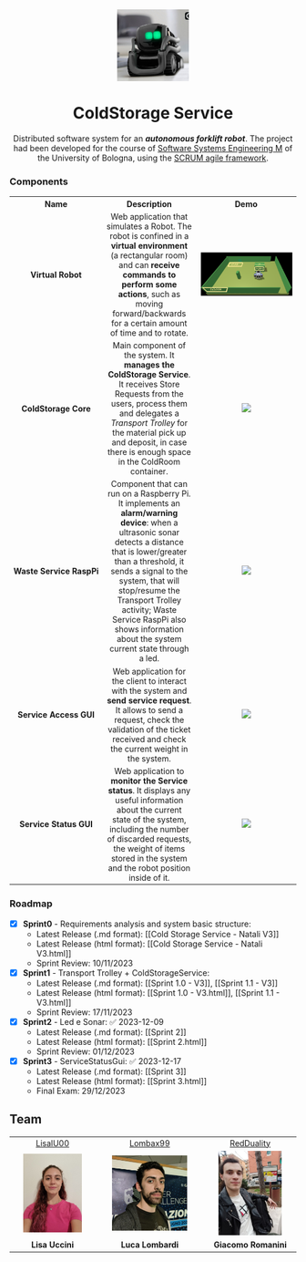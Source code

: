 
<div align="center">
  <img align="center" width="25%" src="Other/RobotIcon.jpg"/>
  
  <h1>ColdStorage Service</h1>
  
Distributed software system for an _**autonomous forklift robot**_. The project had been developed for the course of [Software Systems Engineering M](https://www.unibo.it/en/teaching/course-unit-catalogue/course-unit/2023/468003) of the University of Bologna, using the [SCRUM agile framework](https://www.scrum.org/resources/what-is-scrum).
  
</div>

### Components
<table>
  <tr align="center">
    <th width="15%">Name</th>
    <th width="35%">Description</th>
    <th width="50%">Demo</th>
  </tr>
  <tr align="center">
    <td><b>Virtual&nbsp;Robot</b></td>
    <td>
      Web application that simulates a Robot. The robot is confined in a <b>virtual environment</b> (a rectangular room) and can <b>receive commands to perform some actions</b>, such as moving forward/backwards for a certain amount of time and to rotate.
    </td>
    <td><img src="Other/ColdStorageServiceRoomAnnoted.png"/></td>
  </tr>
  <tr align="center">
    <td><b>ColdStorage&nbsp;Core</b></td>
    <td>
      Main component of the system. It <b>manages the ColdStorage Service</b>. It receives Store Requests from the users, process them and delegates a <i>Transport Trolley</i> for the material pick up and deposit, in case there is enough space in the ColdRoom container.
    </td>
    <td><img src="./commons/resources/imgs/gifs/Demo_MapEditor.gif"/></td>
  </tr>
  <tr align="center">
    <td><b>Waste&nbsp;Service&nbsp;RaspPi</b></td>
    <td>
			Component that can run on a Raspberry Pi. It implements an <b>alarm/warning device</b>: when a ultrasonic sonar detects a distance that is lower/greater than a threshold, it sends a signal to the system, that will stop/resume the Transport Trolley activity; Waste Service RaspPi also shows information about the system current state through a led.
	</td>
    <td><img src="./commons/resources/imgs/gifs/Demo_WasteServiceCore.gif"/></td>
  </tr>
  <tr align="center">
    <td><b>Service&nbsp;Access&nbsp;GUI</b></td>
    <td>
			Web application for the client to interact with the system and <b>send service request</b>. It allows to send a request, check the validation of the ticket received and check the current weight in the system.
		</td>
    <td><img width="80%" src="./commons/resources/imgs/gifs/Demo_WasteServiceRPi_Simulated.gif"/></td>
  </tr>
  <tr align="center">
    <td><b>Service&nbsp;Status&nbsp;GUI</b></td>
    <td>
			Web application to <b>monitor the Service status</b>. It displays any useful information about the current state of the system, including the number of discarded requests, the weight of items stored in the system and the robot position inside of it.
		</td>
    <td><img src="./commons/resources/imgs/gifs/Demo_WasteServiceGUI.gif"/></td>
  </tr>
</table>

### Roadmap
- [x] **Sprint0** - Requirements analysis and system basic structure: 
  - Latest Release (.md format): [[Cold Storage Service - Natali V3]]
  - Latest Release (html format): [[Cold Storage Service - Natali V3.html]]
  - Sprint Review: 10/11/2023
- [x] **Sprint1** - Transport Trolley + ColdStorageService: 
  - Latest Release (.md format): [[Sprint 1.0 - V3]], [[Sprint 1.1 - V3]]
  - Latest Release (html format): [[Sprint 1.0 - V3.html]], [[Sprint 1.1 - V3.html]]
  - Sprint Review: 17/11/2023
- [x] **Sprint2** - Led e Sonar: ✅ 2023-12-09
  - Latest Release (.md format): [[Sprint 2]]
  - Latest Release (html format): [[Sprint 2.html]]
  - Sprint Review: 01/12/2023
- [x] **Sprint3** - ServiceStatusGui: ✅ 2023-12-17
  - Latest Release (.md format): [[Sprint 3]]
  - Latest Release (html format): [[Sprint 3.html]]
  - Final Exam: 29/12/2023

## Team
<table>
  <!--<tr align="center"><td colspan="3"><b>Team BCR</b></td></tr>-->
  <tr align="center">
    <td><a href="https://github.com/LisaIU00">LisalU00</a></td>
    <td><a href="https://github.com/Lombax99">Lombax99</a></td>
    <td><a href="https://github.com/RedDuality">RedDuality</a></td>
  </tr>
    <tr align="center">
    <td><img width="75%" src=".\LisaUccini.png"></td>
    <td><img width="75%" src=".\LucaLombardi.jpg"></td>
    <td><img width="75%" src=".\GiacomoRomanini.jpg"></td>
  </tr>
  <tr align="center">
    <td><b>Lisa Uccini</b></td>
    <td><b>Luca Lombardi</b></td>
    <td><b>Giacomo Romanini</b></td>
  </tr>
</table>
